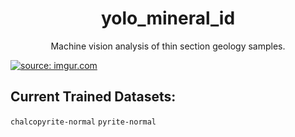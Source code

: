 <h1 align="center">yolo_mineral_id</h1>

<p align="center">Machine vision analysis of thin section geology samples.</p>

<a href="https://imgur.com/gI0mKIt"><img src="https://i.imgur.com/gI0mKIt.jpg" title="source: imgur.com" /></a>

<h2 align="left">Current Trained Datasets:</h2>
<code>chalcopyrite-normal</code>
<code>pyrite-normal</code>

